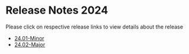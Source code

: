 Release Notes 2024
==================

Please click on respective release links to view details about the release

- [24.01-Minor](./24.01.html)
- [24.02-Major](./24.02.html)
